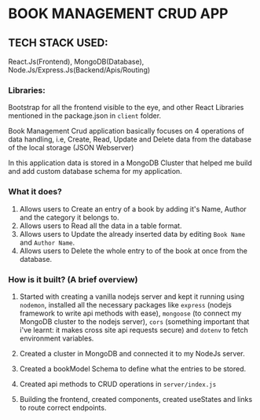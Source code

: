 # BOOK MANAGEMENT CRUD APP

## TECH STACK USED:

React.Js(Frontend), MongoDB(Database), Node.Js/Express.Js(Backend/Apis/Routing)

### Libraries:

Bootstrap for all the frontend visible to the eye, and other React Libraries mentioned in the package.json in `client` folder.

Book Management Crud application basically focuses on 4 operations of data handling, i.e, Create, Read, Update and Delete data from the database of the local storage (JSON Webserver)

In this application data is stored in a MongoDB Cluster that helped me build and add custom database schema for my application.

### What it does?

1. Allows users to Create an entry of a book by adding it's Name, Author and the category it belongs to.
2. Allows users to Read all the data in a table format.
3. Allows users to Update the already inserted data by editing `Book Name` and `Author Name`.
4. Allows users to Delete the whole entry to of the book at once from the database.

### How is it built? (A brief overview)

1. Started with creating a vanilla nodejs server and kept it running using `nodemon`, installed all the necessary packages like `express` (nodejs framework to write api methods with ease), `mongoose` (to connect my MongoDB cluster to the nodejs server), `cors` (something important that i've learnt: it makes cross site api requests secure) and `dotenv` to fetch environment variables.

2. Created a cluster in MongoDB and connected it to my NodeJs server.
3. Created a bookModel Schema to define what the entries to be stored.
4. Created api methods to CRUD operations in `server/index.js`
5. Building the frontend, created components, created useStates and links to route correct endpoints.

